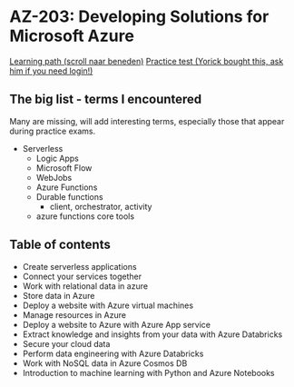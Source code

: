 # AZ-203: Developing Solutions for Microsoft Azure

[Learning path (scroll naar beneden)](https://docs.microsoft.com/en-us/learn/certifications/exams/az-203)
[Practice test (Yorick bought this, ask him if you need login!)](https://www.whizlabs.com/learn/course/microsoft-azure-az-203/)

## The big list - terms I encountered

Many are missing, will add interesting terms, especially those that appear during practice exams.

- Serverless
  - Logic Apps
  - Microsoft Flow
  - WebJobs
  - Azure Functions
  - Durable functions
    - client, orchestrator, activity
  - azure functions core tools

## Table of contents

- Create serverless applications
- Connect your services together
- Work with relational data in azure
- Store data in Azure
- Deploy a website with Azure virtual machines
- Manage resources in Azure
- Deploy a website to Azure with Azure App service
- Extract knowledge and insights from your data with Azure Databricks
- Secure your cloud data
- Perform data engineering with Azure Databricks
- Work with NoSQL data in Azure Cosmos DB
- Introduction to machine learning with Python and Azure Notebooks
